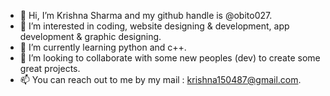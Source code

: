 - 👋 Hi, I’m Krishna Sharma and my github handle is @obito027.
- 👀 I’m interested in coding, website designing & development, app development & graphic designing.
- 🌱 I’m currently learning python and c++.
- 💞️ I’m looking to collaborate with some new peoples (dev) to create some great projects.
- 📫 You can reach out to me by my mail : krishna150487@gmail.com.

<!---
obito027/obito027 is a ✨ special ✨ repository because its `README.md` (this file) appears on your GitHub profile.
You can click the Preview link to take a look at your changes.
--->
